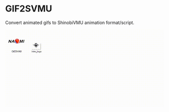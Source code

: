 # GIF2SVMU
Convert animated gifs to ShinobiVMU animation format/script.

![](https://github.com/VincentNLOBJ/GIF2SVMU/blob/main/Untitled.gif?raw=true)
